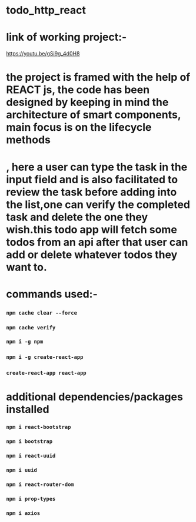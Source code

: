 # todo_http_react

# link of working project:-
https://youtu.be/gSi9g_4d0H8

# the project is framed with the help of REACT js, the code has been designed by keeping in mind the architecture of smart components, main focus is on the lifecycle methods
# , here a user can type the task in the input field and is also facilitated to review the task before adding into the list,one can verify the completed task and delete the one they wish.this todo app will fetch some todos from an api after that user can add or delete whatever todos they want to.


# commands used:-

### `npm cache clear --force` 
### `npm cache verify`
### `npm i -g npm`
### `npm i -g create-react-app` 
### `create-react-app react-app` 

# additional dependencies/packages installed

### `npm i react-bootstrap`
### `npm i bootstrap`
### `npm i react-uuid`
### `npm i uuid`
### `npm i react-router-dom` 
### `npm i prop-types`
### `npm i axios`
